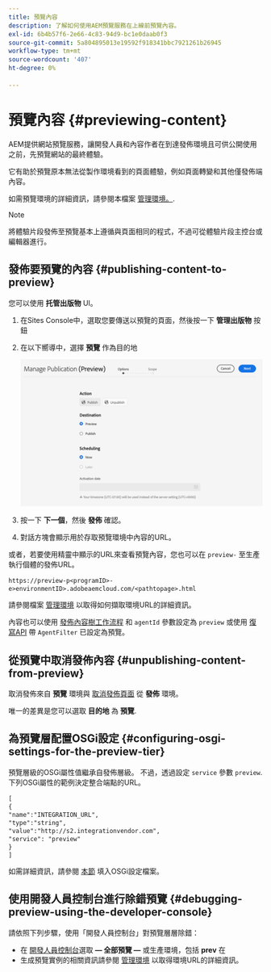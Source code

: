 ```yaml
---
title: 預覽內容
description: 了解如何使用AEM預覽服務在上線前預覽內容。
exl-id: 6b4b57f6-2e66-4c83-94d9-bc1e0daab0f3
source-git-commit: 5a804895013e19592f918341bbc7921261b26945
workflow-type: tm+mt
source-wordcount: '407'
ht-degree: 0%

---
```



# 預覽內容 {#previewing-content}

AEM提供網站預覽服務，讓開發人員和內容作者在到達發佈環境且可供公開使用之前，先預覽網站的最終體驗。

它有助於預覽原本無法從製作環境看到的頁面體驗，例如頁面轉變和其他僅發佈端內容。

如需預覽環境的詳細資訊，請參閱本檔案 [管理環境。](/help/implementing/cloud-manager/manage-environments.md#access-preview-service).

>[!NOTE]
>
>將體驗片段發佈至預覽基本上遵循與頁面相同的程式，不過可從體驗片段主控台或編輯器進行。

## 發佈要預覽的內容 {#publishing-content-to-preview}

您可以使用 **托管出版物** UI。

1. 在Sites Console中，選取您要傳送以預覽的頁面，然後按一下 **管理出版物** 按鈕
1. 在以下嚮導中，選擇 **預覽** 作為目的地

   ![托管出版物](/help/sites-cloud/authoring/assets/previewmanagedpublication.png)

1. 按一下 **下一個**，然後 **發佈** 確認。

1. 對話方塊會顯示用於存取預覽環境中內容的URL。


或者，若要使用精靈中顯示的URL來查看預覽內容，您也可以在 `preview-` 至生產執行個體的發佈URL。

```
https://preview-p<programID>-e>environmentID>.adobeaemcloud.com/<pathtopage>.html
```

請參閱檔案 [管理環境](/help/implementing/cloud-manager/manage-environments.md) 以取得如何擷取環境URL的詳細資訊。

內容也可以使用 [發佈內容樹工作流程](/help/operations/replication.md#publish-content-tree-workflow) 和 `agentId` 參數設定為 `preview` 或使用 [復寫API](/help/operations/replication.md#replication-api) 帶 `AgentFilter` 已設定為預覽。

## 從預覽中取消發佈內容 {#unpublishing-content-from-preview}

取消發佈來自 **預覽** 環境與 [取消發佈頁面](/help/sites-cloud/authoring/fundamentals/publishing-pages.md#unpublishing-pages) 從 **發佈** 環境。

唯一的差異是您可以選取 **目的地** 為 **預覽**.

## 為預覽層配置OSGi設定 {#configuring-osgi-settings-for-the-preview-tier}

預覽層級的OSGi屬性值繼承自發佈層級。 不過，透過設定 `service` 參數 `preview`. 下列OSGi屬性的範例決定整合端點的URL。

```
[
{
"name":"INTEGRATION_URL",
"type":"string",
"value":"http://s2.integrationvendor.com",
"service": "preview"
}
]
```

如需詳細資訊，請參閱 [本節](/help/implementing/deploying/configuring-osgi.md#author-vs-publish-configuration) 填入OSGi設定檔案。

## 使用開發人員控制台進行除錯預覽 {#debugging-preview-using-the-developer-console}

請依照下列步驟，使用「開發人員控制台」對預覽層層除錯：

* 在 [開發人員控制台](/help/implementing/developing/introduction/development-guidelines.md#aem-as-a-cloud-service-development-tools)選取 **— 全部預覽 —** 或生產環境，包括 **prev** 在
* 生成預覽實例的相關資訊請參閱 [管理環境](/help/implementing/cloud-manager/manage-environments.md) 以取得環境URL的詳細資訊。
